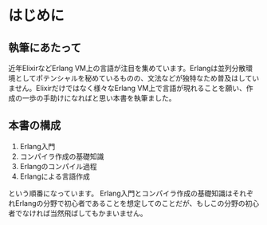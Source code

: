 # はじめに

## 執筆にあたって
近年ElixirなどErlang VM上の言語が注目を集めています。Erlangは並列分散環境としてポテンシャルを秘めているものの、文法などが独特なため普及はしていません。Elixirだけではなく様々なErlang VM上で言語が現れることを願い、作成の一歩の手助けになればと思い本書を執筆ました。

## 本書の構成

1. Erlang入門
1. コンパイラ作成の基礎知識
1. Erlangのコンパイル過程
1. Erlangによる言語作成

という順番になっています。
Erlang入門とコンパイラ作成の基礎知識はそれぞれErlangの分野で初心者であることを想定してのことだが、もしこの分野の初心者でなければ当然飛ばしてもかまいません。
